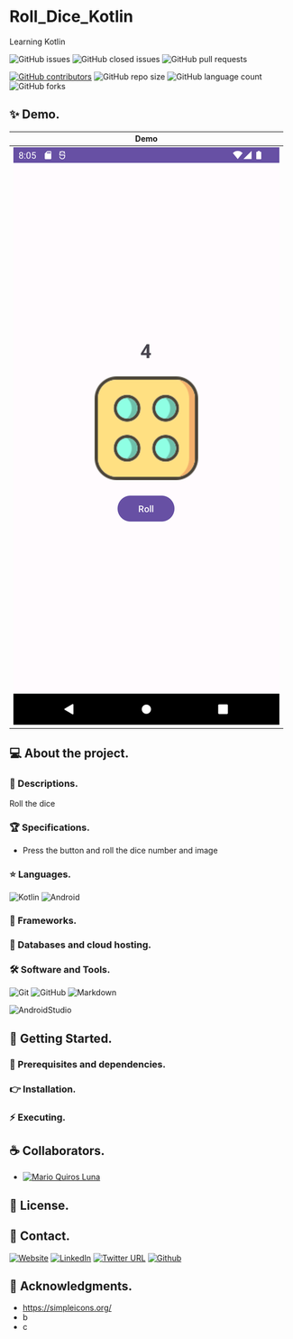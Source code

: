 # Roll_Dice_Kotlin
Learning Kotlin

![GitHub issues](https://img.shields.io/github/issues/MarioQuirosLuna/Roll_Dice_Kotlin)
![GitHub closed issues](https://img.shields.io/github/issues-closed/MarioQuirosLuna/Roll_Dice_Kotlin)
![GitHub pull requests](https://img.shields.io/github/issues-pr/MarioQuirosLuna/Roll_Dice_Kotlin)

[![GitHub contributors](https://img.shields.io/github/contributors/MarioQuirosLuna/Roll_Dice_Kotlin.svg?color=blue)](https://github.com/MarioQuirosLuna/Roll_Dice_Kotlin/network)
![GitHub repo size](https://img.shields.io/github/repo-size/MarioQuirosLuna/Roll_Dice_Kotlin)
![GitHub language count](https://img.shields.io/github/languages/count/MarioQuirosLuna/Roll_Dice_Kotlin)
![GitHub forks](https://img.shields.io/github/forks/MarioQuirosLuna/Roll_Dice_Kotlin)

## ✨ Demo.

|Demo|
|--|
|![IMG1](https://github.com/MarioQuirosLuna/Roll_Dice_Kotlin/blob/master/app/src/main/res/drawable/captura.png?raw=true)|

## 💻 About the project.

   ### 📜 Descriptions.

   Roll the dice
   
   ### 🏆 Specifications.
   
   - Press the button and roll the dice number and image

   ### ⭐ Languages.
   
  ![Kotlin](https://custom-icon-badges.herokuapp.com/badge/-Kotlin-%237f52ff?style=flat&logo=kotlin&logoColor=white&labelColor=111)
  ![Android](https://custom-icon-badges.herokuapp.com/badge/-Android-%233DDC84?style=flat&logo=Android&logoColor=white&labelColor=111)

   ### 🎨 Frameworks.
   
   ### 💾 Databases and cloud hosting.
  
   ### 🛠️ Software and Tools.
   
  ![Git](https://custom-icon-badges.herokuapp.com/badge/-Git-%23F05032?style=flat&logo=git&logoColor=white&labelColor=111)
  ![GitHub](https://custom-icon-badges.herokuapp.com/badge/-GitHub-%23181717?style=flat&logo=github&logoColor=white&labelColor=111)
  ![Markdown](https://custom-icon-badges.herokuapp.com/badge/-Markdown-%23000000?style=flat&logo=Markdown&logoColor=white&labelColor=111)

  ![AndroidStudio](https://custom-icon-badges.herokuapp.com/badge/-AndroidStudio-%233DDC84?style=flat&logo=AndroidStudio&logoColor=white&labelColor=111)

## 🚀 Getting Started.

   ### 📌 Prerequisites and dependencies.
   
   

   ### 👉 Installation.
   
   

   ### ⚡ Executing.
   
   

## ☕ Collaborators.

* [![Mario Quiros Luna](https://custom-icon-badges.herokuapp.com/badge/-Mario%20Quirós%20Luna-%23181717?style=flat&logo=github&logoColor=white&labelColor=111)](https://github.com/MarioQuirosLuna)

## 📝 License.

## 💬 Contact.

[![Website](https://img.shields.io/website?label=Portfolio&up_color=%231E0A46&up_message=Mario%20Quiros%20Luna%20Dev&url=https%3A%2F%2Fmarioql-dev.vercel.app%2F)](https://marioql-dev.vercel.app/)
[![LinkedIn](https://custom-icon-badges.herokuapp.com/badge/-LinkedIn%20Mario%20Quirós%20Luna-%230A66C2?style=flat&logo=LinkedIn&logoColor=white&labelColor=111)](https://www.linkedin.com/in/mario-quir%C3%B3s-luna-dev-b99050206/)
[![Twitter URL](https://img.shields.io/twitter/url?label=Twitter%20%40MarioQuirosL&style=social&url=https%3A%2F%2Ftwitter.com%2FMarioQuirosL)](https://twitter.com/MarioQuirosL)
[![Github](https://img.shields.io/github/followers/MarioQuirosLuna?label=Github&style=social)](https://github.com/MarioQuirosLuna)

## 💜 Acknowledgments.
   - https://simpleicons.org/
   - b
   - c
